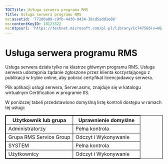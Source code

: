 ```yaml
---
TOCTitle: Usługa serwera programu RMS
Title: Usługa serwera programu RMS
ms:assetid: '772d0a89-c9fb-4430-9434-38cd5add1e86'
ms:contentKeyID: 18123322
ms:mtpsurl: 'https://technet.microsoft.com/pl-pl/library/Cc747566(v=WS.10)'
---
```


Usługa serwera programu RMS
===========================

Usługa serwera działa tylko na klastrze głównym programu RMS. Usługa serwera udostępnia żądanie zgłoszone przez klienta korzystającego z publikacji w trybie online, aby pobrać certyfikat licencjodawcy serwera.

Plik aplikacji usługi serwera, Server.asmx, znajduje się w katalogu wirtualnym Certification w programie IIS.

W poniższej tabeli przedstawiono domyślną listę kontroli dostępu w ramach tej usługi:


<p> </p>
<table style="border:1px solid black;">
<colgroup>
<col width="50%" />
<col width="50%" />
</colgroup>
<thead>
<tr class="header">
<th style="border:1px solid black;" >Użytkownik lub grupa</th>
<th style="border:1px solid black;" >Uprawnienie domyślne</th>
</tr>
</thead>
<tbody>
<tr class="odd">
<td style="border:1px solid black;">Administratorzy</td>
<td style="border:1px solid black;">Pełna kontrola</td>
</tr>
<tr class="even">
<td style="border:1px solid black;">Grupa RMS Service Group</td>
<td style="border:1px solid black;">Odczyt i Wykonywanie</td>
</tr>
<tr class="odd">
<td style="border:1px solid black;">SYSTEM</td>
<td style="border:1px solid black;">Pełna kontrola</td>
</tr>
<tr class="even">
<td style="border:1px solid black;">Użytkownicy</td>
<td style="border:1px solid black;">Odczyt i Wykonywanie</td>
</tr>
</tbody>
</table>
